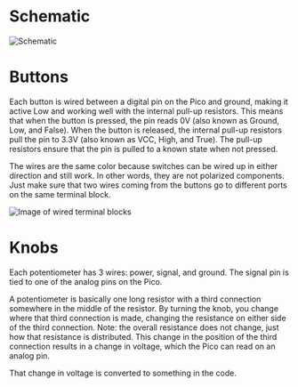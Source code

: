 # Schematic

![Schematic]()

# Buttons
Each button is wired between a digital pin on the Pico and ground, making it active Low and working well with the internal pull-up resistors. This means that when the button is pressed, the pin reads 0V (also known as Ground, Low, and False). When the button is released, the internal pull-up resistors pull the pin to 3.3V (also known as VCC, High, and True). The pull-up resistors ensure that the pin is pulled to a known state when not pressed.

The wires are the same color because switches can be wired up in either direction and still work. In other words, they are not polarized components. Just make sure that two wires coming from the buttons go to different ports on the same terminal block.

![Image of wired terminal blocks]()

# Knobs
Each potentiometer has 3 wires: power, signal, and ground. The signal pin is tied to one of the analog pins on the Pico. 

A potentiometer is basically one long resistor with a third connection somewhere in the middle of the resistor. By turning the knob, you change where that third connection is made, changing the resistance on either side of the third connection. Note: the overall resistance does not change, just how that resistance is distributed. This change in the position of the third connection results in a change in voltage, which the Pico can read on an analog pin.

That change in voltage is converted to something in the code.